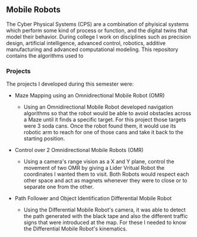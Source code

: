 ## Mobile Robots 
The Cyber Physical Systems (CPS) are a combination of phyisical systems which 
perform some kind of process or function, and the digital twins that model 
their behavior. During college I work on disciplines such as precision 
design, artificial intelligence, advanced control, robotics, additive 
manufacturing and advanced computational modeling. This repository contains 
the algorithms used to 


### Projects
The projects I developed during this semester were:
* Maze Mapping using an Omnidirectional Mobile Robot (OMR)
    * Using an Omnidirectional Mobile Robot developed navigation algorithms so that
      the robot would be able to avoid obstacles across a Maze until it finds a specific
      target. For this project those targets were 3 soda cans. Once the robot found them,
      it would use its robotic arm to reach for one of those cans and take it back to the
      starting position.

* Control over 2 Omnidirectional Mobile Robots (OMR)
    * Using a camera's range vision as a X and Y plane, control the movement of two OMR
      by giving a Lider Vritual Robot the coordinates I wanted them to visit. Both Robots
      would respect each other space and act as magnets whenever they were to close or to
      separate one from the other.
      
*  Path Follower and Object Identification Differential Mobile Robot
   *  Using the Differential Mobile Robot's camera, it was able to detect the path generated
      with the black tape and also the different traffic signs that were introduced at the map.
      For these I needed to know the Differential Mobile Robot's kinematics.
